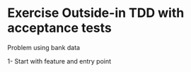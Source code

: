 # Exercise Outside-in TDD with acceptance tests

Problem using bank data

 1- Start with feature and entry point
